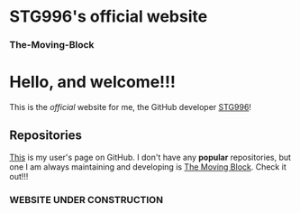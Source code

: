 # STG996's official website

### The-Moving-Block

# Hello, and welcome!!!
 This is the *official* website for me, the GitHub developer [STG996](https://www.github.com/STG996)!

## Repositories
 [This](https://www.github.com/STG996) is my user's page on GitHub.
 I don't have any **popular** repositories, but one I am always maintaining and developing is [The Moving Block](https://stg996.github.io/The-Moving-Block).
 Check it out!!!

### WEBSITE UNDER CONSTRUCTION
